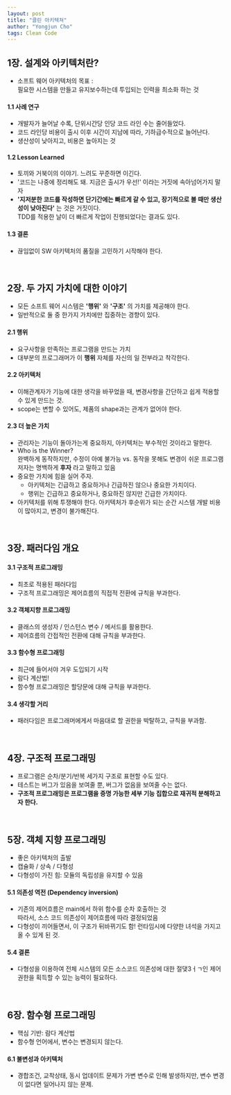 ```yaml
---
layout: post
title: "클린 아키텍쳐"
author: "Yongjun Cho"
tags: Clean Code
---
```


## 1장. 설계와 아키텍처란?
- 소프트 웨어 아키텍처의 목표 :   
필요한 시스템을 만들고 유지보수하는데 투입되는 인력을 최소화 하는 것
#### 1.1 사례 연구
- 개발자가 늘어날 수록, 단위시간당 인당 코드 라인 수는 줄어들었다.
- 코드 라인당 비용이 출시 이후 시간이 지남에 따라, 기하급수적으로 늘어난다.
- 생산성이 낮아지고, 비용은 높아지는 것
#### 1.2 Lesson Learned
- 토끼와 거북이의 이야기. 느려도 꾸준하면 이긴다.
- '코드는 나중에 정리해도 돼. 지금은 출시가 우선!' 이라는 거짓에 속아넘어가지 말자
- __'지저분한 코드를 작성하면 단기간에는 빠르게 갈 수 있고, 장기적으로 볼 때만 생산성이 낮아진다'__ 는 것은 거짓이다.   
TDD를 적용한 날이 더 빠르게 작업이 진행되었다는 결과도 있다.
#### 1.3 결론
- 끊임없이 SW 아키텍처의 품질을 고민하기 시작해야 한다.

<br>

## 2장. 두 가지 가치에 대한 이야기
- 모든 소프트 웨어 시스템은 __'행위'__ 와 __'구조'__ 의 가치를 제공해야 한다.
- 일반적으로 둘 중 한가지 가치에만 집중하는 경향이 있다.

#### 2.1 행위
- 요구사항을 만족하는 프로그램을 만드는 가치
- 대부분의 프로그래머가 이 __행위__ 자체를 자신의 일 전부라고 착각한다.

#### 2.2 아키텍처
- 이해관계자가 기능에 대한 생각을 바꾸었을 때, 변경사항을 간단하고 쉽게 적용할 수 있게 만드는 것.
- scope는 변할 수 있어도, 제품의 shape과는 관계가 없어야 한다.

#### 2.3 더 높은 가치
- 관리자는 기능이 돌아가는게 중요하지, 아키텍처는 부수적인 것이라고 말한다.
- Who is the Winner?   
완벽하게 동작하지만, 수정이 아예 불가능 vs. 동작을 못해도 변경이 쉬운 프로그램   
저자는 명백하게 __후자__ 라고 말하고 있음
- 중요한 가치에 힘을 실어 주자.
    - 아키텍처는 긴급하고 중요하거나 긴급하진 않으나 중요한 가치이다.
    - 행위는 긴급하고 중요하거나, 중요하진 않지만 긴급한 가치이다.
- 아키텍처를 위해 투쟁해야 한다. 아키텍처가 후순위가 되는 순간 시스템 개발 비용이 많아지고, 변경이 불가해진다.

<br>

## 3장. 패러다임 개요
#### 3.1 구조적 프로그래밍
- 최초로 적용된 패러다임
- 구조적 프로그래밍은 제어흐름의 직접적 전환에 규칙을 부과한다.

#### 3.2 객체지향 프로그래밍
- 클래스의 생성자 / 인스턴스 변수 / 메서드를 활용한다.
- 제어흐름의 간접적인 전환에 대해 규칙을 부과한다.

#### 3.3 함수형 프로그래밍
- 최근에 들어서야 겨우 도입되기 시작
- 람다 계산법!
- 함수형 프로그래밍은 할당문에 대해 규칙을 부과한다.

#### 3.4 생각할 거리
- 패러다임은 프로그래머에게서 마음대로 할 권한을 박탈하고, 규칙을 부과함.

<br>

## 4장. 구조적 프로그래밍
- 프로그램은 순차/분기/반복 세가지 구조로 표현할 수도 있다.
- 테스트는 버그가 있음을 보여줄 뿐, 버그가 없음을 보여줄 수는 없다.
- __구조적 프로그래밍은 프로그램을 증명 가능한 세부 기능 집합으로 재귀적 분해하고자 한다.__

<br>

## 5장. 객체 지향 프로그래밍
- 좋은 아키텍처의 출발
- 캡슐화 / 상속 / 다형성
- 다형성이 가진 힘: 모듈의 독립성을 유지할 수 있음
#### 5.1 의존성 역전 (Dependency inversion)
- 기존의 제어흐름은 main에서 하위 함수를 순차 호출하는 것   
따라서, 소스 코드 의존성이 제어흐름에 따라 결정되었음
- 다형성이 끼어들면서, 이 구조가 뒤바뀌기도 함! 런타임시에 다양한 녀석을 가지고 올 수 있게 된 것.

#### 5.4 결론
- 다형성을 이용하여 전체 시스템의 모든 소스코드 의존성에 대한 절댖3ㅓㄱ인 제어권한을 획득할 수 있는 능력이 필요하다.

<br>

## 6장. 함수형 프로그래밍
- 핵심 기반: 람다 계산법
- 함수형 언어에서, 변수는 변경되지 않는다.

#### 6.1 불변성과 아키텍처
- 경합조건, 교착상태, 동시 업데이트 문제가 가변 변수로 인해 발생하지만, 변수 변경이 없다면 일어나지 않는 문제.